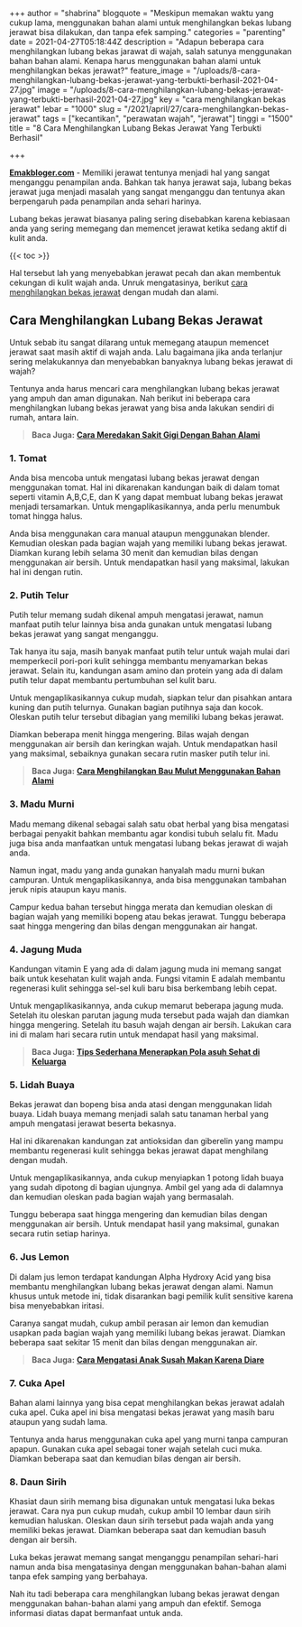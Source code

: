 +++
author = "shabrina"
blogquote = "Meskipun memakan waktu yang cukup lama, menggunakan bahan alami untuk menghilangkan bekas lubang jerawat bisa dilakukan, dan tanpa efek samping."
categories = "parenting"
date = 2021-04-27T05:18:44Z
description = "Adapun beberapa cara menghilangkan lubang bekas jarawat di wajah, salah satunya menggunakan bahan bahan alami. Kenapa harus menggunakan bahan alami untuk menghilangkan bekas jerawat?"
feature_image = "/uploads/8-cara-menghilangkan-lubang-bekas-jerawat-yang-terbukti-berhasil-2021-04-27.jpg"
image = "/uploads/8-cara-menghilangkan-lubang-bekas-jerawat-yang-terbukti-berhasil-2021-04-27.jpg"
key = "cara menghilangkan bekas jerawat"
lebar = "1000"
slug = "/2021/april/27/cara-menghilangkan-bekas-jerawat"
tags = ["kecantikan", "perawatan wajah", "jerawat"]
tinggi = "1500"
title = "8 Cara Menghilangkan Lubang Bekas Jerawat Yang Terbukti Berhasil"

+++

[**Emakbloger.com**](/) - Memiliki jerawat tentunya menjadi hal yang sangat menganggu penampilan anda. Bahkan tak hanya jerawat saja, lubang bekas jerawat juga menjadi masalah yang sangat menganggu dan tentunya akan berpengaruh pada penampilan anda sehari harinya.

Lubang bekas jerawat biasanya paling sering disebabkan karena kebiasaan anda yang sering memegang dan memencet jerawat ketika sedang aktif di kulit anda.

{{< toc >}}

Hal tersebut lah yang menyebabkan jerawat pecah dan akan membentuk cekungan di kulit wajah anda. Unruk mengatasinya, berikut [cara menghilangkan bekas jerawat](https://www.emakbloger.com/2021/april/27/cara-menghilangkan-bekas-jerawat) dengan mudah dan alami.

## Cara Menghilangkan Lubang Bekas Jerawat

Untuk sebab itu sangat dilarang untuk memegang ataupun memencet jerawat saat masih aktif di wajah anda. Lalu bagaimana jika anda terlanjur sering melakukannya dan menyebabkan banyaknya lubang bekas jerawat di wajah?

Tentunya anda harus mencari cara menghilangkan lubang bekas jerawat yang ampuh dan aman digunakan. Nah berikut ini beberapa cara menghilangkan lubang bekas jerawat yang bisa anda lakukan sendiri di rumah, antara lain.

> **Baca Juga:** [**Cara Meredakan Sakit Gigi Dengan Bahan Alami**](https://www.emakbloger.com/2021/april/27/cara-meredakan-sakit-gigi/)

### 1. Tomat

Anda bisa mencoba untuk mengatasi lubang bekas jerawat dengan menggunakan tomat. Hal ini dikarenakan kandungan baik di dalam tomat seperti vitamin A,B,C,E, dan K yang dapat membuat lubang bekas jerawat menjadi tersamarkan. Untuk mengaplikasikannya, anda perlu menumbuk tomat hingga halus.

Anda bisa menggunakan cara manual ataupun menggunakan blender. Kemudian oleskan pada bagian wajah yang memiliki lubang bekas jerawat. Diamkan kurang lebih selama 30 menit dan kemudian bilas dengan menggunakan air bersih. Untuk mendapatkan hasil yang maksimal, lakukan hal ini dengan rutin.

### 2. Putih Telur

Putih telur memang sudah dikenal ampuh mengatasi jerawat, namun manfaat putih telur lainnya bisa anda gunakan untuk mengatasi lubang bekas jerawat yang sangat menganggu.

Tak hanya itu saja, masih banyak manfaat putih telur untuk wajah mulai dari memperkecil pori-pori kulit sehingga membantu menyamarkan bekas jerawat. Selain itu, kandungan asam amino dan protein yang ada di dalam putih telur dapat membantu pertumbuhan sel kulit baru.

Untuk mengaplikasikannya cukup mudah, siapkan telur dan pisahkan antara kuning dan putih telurnya. Gunakan bagian putihnya saja dan kocok. Oleskan putih telur tersebut dibagian yang memiliki lubang bekas jerawat.

Diamkan beberapa menit hingga mengering. Bilas wajah dengan menggunakan air bersih dan keringkan wajah. Untuk mendapatkan hasil yang maksimal, sebaiknya gunakan secara rutin masker putih telur ini.

> **Baca Juga:** [**Cara Menghilangkan Bau Mulut Menggunakan Bahan Alami**](https://www.emakbloger.com/2021/april/27/cara-menghilangkan-bau-mulut/)

### 3. Madu Murni

Madu memang dikenal sebagai salah satu obat herbal yang bisa mengatasi berbagai penyakit bahkan membantu agar kondisi tubuh selalu fit. Madu juga bisa anda manfaatkan untuk mengatasi lubang bekas jerawat di wajah anda.

Namun ingat, madu yang anda gunakan hanyalah madu murni bukan campuran. Untuk mengaplikasikannya, anda bisa menggunakan tambahan jeruk nipis ataupun kayu manis.

Campur kedua bahan tersebut hingga merata dan kemudian oleskan di bagian wajah yang memiliki bopeng atau bekas jerawat. Tunggu beberapa saat hingga mengering dan bilas dengan menggunakan air hangat.

### 4. Jagung Muda

Kandungan vitamin E yang ada di dalam jagung muda ini memang sangat baik untuk kesehatan kulit wajah anda. Fungsi vitamin E adalah membantu regenerasi kulit sehingga sel-sel kuli baru bisa berkembang lebih cepat.

Untuk mengaplikasikannya, anda cukup memarut beberapa jagung muda. Setelah itu oleskan parutan jagung muda tersebut pada wajah dan diamkan hingga mengering. Setelah itu basuh wajah dengan air bersih. Lakukan cara ini di malam hari secara rutin untuk mendapat hasil yang maksimal.

> **Baca Juga:** [**Tips Sederhana Menerapkan Pola asuh Sehat di Keluarga**](https://www.emakbloger.com/tips-sehat-anak-dan-kuluarga/)

### 5. Lidah Buaya

Bekas jerawat dan bopeng bisa anda atasi dengan menggunakan lidah buaya. Lidah buaya memang menjadi salah satu tanaman herbal yang ampuh mengatasi jerawat beserta bekasnya.

Hal ini dikarenakan kandungan zat antioksidan dan giberelin yang mampu membantu regenerasi kulit sehingga bekas jerawat dapat menghilang dengan mudah.

Untuk mengaplikasikannya, anda cukup menyiapkan 1 potong lidah buaya yang sudah dipotong di bagian ujungnya. Ambil gel yang ada di dalamnya dan kemudian oleskan pada bagian wajah yang bermasalah.

Tunggu beberapa saat hingga mengering dan kemudian bilas dengan menggunakan air bersih. Untuk mendapat hasil yang maksimal, gunakan secara rutin setiap harinya.

### 6. Jus Lemon

Di dalam jus lemon terdapat kandungan Alpha Hydroxy Acid yang bisa membantu menghilangkan lubang bekas jerawat dengan alami. Namun khusus untuk metode ini, tidak disarankan bagi pemilik kulit sensitive karena bisa menyebabkan iritasi.

Caranya sangat mudah, cukup ambil perasan air lemon dan kemudian usapkan pada bagian wajah yang memiliki lubang bekas jerawat. Diamkan beberapa saat sekitar 15 menit dan bilas dengan menggunakan air.

> **Baca Juga:** [**Cara Mengatasi Anak Susah Makan Karena Diare**](https://www.emakbloger.com/cara-mengatasi-anak-susah-makan/)

### 7. Cuka Apel

Bahan alami lainnya yang bisa cepat menghilangkan bekas jerawat adalah cuka apel. Cuka apel ini bisa mengatasi bekas jerawat yang masih baru ataupun yang sudah lama.

Tentunya anda harus menggunakan cuka apel yang murni tanpa campuran apapun. Gunakan cuka apel sebagai toner wajah setelah cuci muka. Diamkan beberapa saat dan kemudian bilas dengan air bersih.

### 8. Daun Sirih

Khasiat daun sirih memang bisa digunakan untuk mengatasi luka bekas jerawat. Cara nya pun cukup mudah, cukup ambil 10 lembar daun sirih kemudian haluskan. Oleskan daun sirih tersebut pada wajah anda yang memiliki bekas jerawat. Diamkan beberapa saat dan kemudian basuh dengan air bersih.

Luka bekas jerawat memang sangat menganggu penampilan sehari-hari namun anda bisa mengatasinya dengan menggunakan bahan-bahan alami tanpa efek samping yang berbahaya.

Nah itu tadi beberapa cara menghilangkan lubang bekas jerawat dengan menggunakan bahan-bahan alami yang ampuh dan efektif. Semoga informasi diatas dapat bermanfaat untuk anda.
